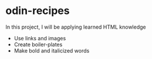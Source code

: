 # odin-recipes

In this project, I will be applying learned HTML knowledge

- Use links and images
- Create boiler-plates
- Make bold and italicized words